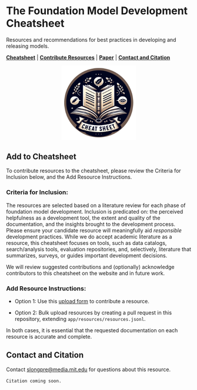 # The Foundation Model Development Cheatsheet

Resources and recommendations for best practices in developing and releasing models.

[**Cheatsheet**](https://fmcheatsheet.org) | [**Contribute Resources**](#add-to-cheatsheet) | [**Paper**](https://github.com/allenai/fm-cheatsheet/blob/main/app/resources/paper.pdf) | [**Contact and Citation**](#contact-and-citation)

<p align="center">
  <img src="https://github.com/neural-loop/fm-cheatsheet/blob/redesign/assets/images/foundation-model-cheatsheet.png" width="40%" height="40%" alt="The Foundation Model Development Cheatsheet">
</p>

## Add to Cheatsheet

To contribute resources to the cheatsheet, please review the Criteria for Inclusion below, and the Add Resource Instructions.

### Criteria for Inclusion:

The resources are selected based on a literature review for each phase of foundation model development.
Inclusion is predicated on: the perceived helpfulness as a development tool, the extent and quality of the documentation, 
and the insights brought to the development process.
Please ensure your candidate resource will meaningfully aid *responsible* development practices.
While we do accept academic literature as a resource, this cheatsheet focuses on tools, such as data catalogs, 
search/analysis tools, evaluation repositories, and, selectively, literature that summarizes, surveys, or guides 
important development decisions.

We will review suggested contributions and (optionally) acknowledge contributors to this cheatsheet on the website 
and in future work.

### Add Resource Instructions:

* Option 1: Use this [upload form](https://forms.gle/aAa2dismSzCpae4p6) to contribute a resource.

* Option 2: Bulk upload resources by creating a pull request in this repository, extending `app/resources/resources.jsonl`.

In both cases, it is essential that the requested documentation on each resource is accurate and complete.


## Contact and Citation

Contact [slongpre@media.mit.edu](mailto:slongpre@media.mit.edu) for questions about this resource.

```
Citation coming soon.
```
